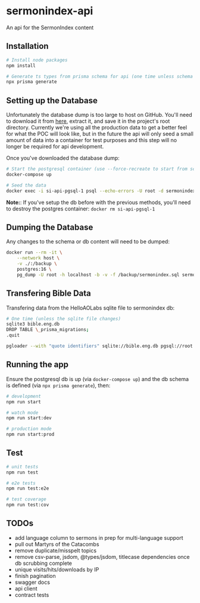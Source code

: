 # sermonindex-api

An api for the SermonIndex content

## Installation

```bash
# Install node packages
npm install

# Generate ts types from prisma schema for api (one time unless schema changes)
npx prisma generate
```

## Setting up the Database

Unfortunately the database dump is too large to host on GitHub. You'll need to download it from [here](https://drive.google.com/file/d/1xGUHcElaS9ldEWaeSgbjxKi9dI1y9olK/view?usp=drive_link), extract it, and save it in the project's root directory. Currently we're using all the production data to get a better feel for what the POC will look like, but in the future the api will only seed a small amount of data into a container for test purposes and this step will no longer be required for api development.

Once you've downloaded the database dump:

```bash
# Start the postgresql container (use --force-recreate to start from scratch)
docker-compose up

# Seed the data
docker exec -i si-api-pgsql-1 psql --echo-errors -U root -d sermonindex_local < ./sermonindex.sql
```

**Note:**: If you've setup the db before with the previous methods, you'll need to destroy the postgres container: `docker rm si-api-pgsql-1`

## Dumping the Database

Any changes to the schema or db content will need to be dumped:

```bash
docker run --rm -it \
    --network host \
    -v ./:/backup \
    postgres:16 \
    pg_dump -U root -h localhost -b -v -f /backup/sermonindex.sql sermonindex_local
```

## Transfering Bible Data

Transfering data from the HelloAOLabs sqlite file to sermonindex db:

```sh
# One time (unless the sqlite file changes)
sqlite3 bible.eng.db
DROP TABLE \_prisma_migrations;
.quit

pgloader --with "quote identifiers" sqlite://bible.eng.db pgsql://root:root@localhost/sermonindex_local
```

## Running the app

Ensure the postgresql db is up (via `docker-compose up`) and the db schema is defined (via `npx prisma generate`), then:

```bash
# development
npm run start

# watch mode
npm run start:dev

# production mode
npm run start:prod
```

## Test

```bash
# unit tests
npm run test

# e2e tests
npm run test:e2e

# test coverage
npm run test:cov
```

## TODOs

- add language column to sermons in prep for multi-language support
- pull out Martyrs of the Catacombs
- remove duplicate/misspelt topics
- remove csv-parse, jsdom, @types/jsdom, titlecase dependencies once db scrubbing complete
- unique visits/hits/downloads by IP
- finish pagination
- swagger docs
- api client
- contract tests
